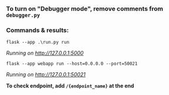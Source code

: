 ### To turn on "Debugger mode", remove comments from `debugger.py`

### Commands & results: 

`flask --app .\run.py run`

_Running on http://127.0.0.1:5000_

`flask --app webapp run --host=0.0.0.0 --port=50021`

_Running on http://127.0.0.1:50021_

**To check endpoint, add `/{endpoint_name}` at the end**

